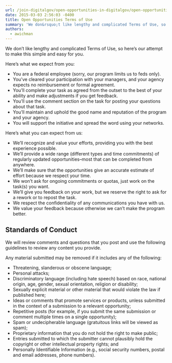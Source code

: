 ```yaml
---
url: /join-digitalgov/open-opportunities-in-digitalgov/open-opportunities-terms-of-use/
date: 2015-03-03 2:56:03 -0400
title: Open Opportunities Terms of Use
summary: 'We don&rsquo;t like lengthy and complicated Terms of Use, so here&rsquo;s our attempt to make this simple and easy for you. Here&rsquo;s what we expect from you: You are a federal employee (sorry, our program limits us to feds only). You&rsquo;ve cleared your participation with your managers, and your agency expects no reimbursement or formal'
authors:
  - awichman
---
```


We don’t like lengthy and complicated Terms of Use, so here’s our attempt to make this simple and easy for you.

Here’s what we expect from you:

  * You are a federal employee (sorry, our program limits us to feds only).
  * You’ve cleared your participation with your managers, and your agency expects no reimbursement or formal agreement.
  * You’ll complete your task as agreed from the outset to the best of your ability and make adjustments if you get feedback.
  * You’ll use the comment section on the task for posting your questions about that task.
  * You’ll maintain and uphold the good name and reputation of the program and your agency.
  * You will support the initiative and spread the word using your networks.

Here’s what you can expect from us:

  * We’ll recognize and value your efforts, providing you with the best experience possible.
  * We’ll provide a wide range (different types and time commitments) of regularly updated opportunities–most that can be completed from anywhere.
  * We’ll make sure that the opportunities give an accurate estimate of effort because we respect your time.
  * We won’t ask for ongoing commitments or quotas, just work on the task(s) you want.
  * We’ll give you feedback on your work, but we reserve the right to ask for a rework or to repost the task.
  * We respect the confidentiality of any communications you have with us.
  * We value your feedback because otherwise we can’t make the program better.

## Standards of Conduct

We will review comments and questions that you post and use the following guidelines to review any content you provide.

Any material submitted may be removed if it includes any of the following:

  * Threatening, slanderous or obscene language;
  * Personal attacks;
  * Discriminatory language (including hate speech) based on race, national origin, age, gender, sexual orientation, religion or disability;
  * Sexually explicit material or other material that would violate the law if published here;
  * Ideas or comments that promote services or products, unless submitted in the context of a submission to a relevant opportunity;
  * Repetitive posts (for example, if you submit the same submission or comment multiple times on a single opportunity);
  * Spam or undecipherable language (gratuitous links will be viewed as spam);
  * Proprietary information that you do not hold the right to make public;
  * Entries submitted to which the submitter cannot plausibly hold the copyright or other intellectual property rights; and
  * Personally Identifiable Information (e.g., social security numbers, postal and email addresses, phone numbers).